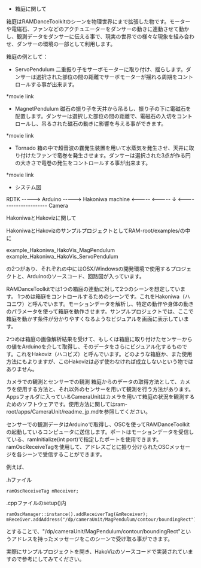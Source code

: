 - 箱庭に関して

箱庭はRAMDanceToolkitのシーンを物理世界にまで拡張した物です。モーターや電磁石、ファンなどのアクチュエーターをダンサーの動きに連動させて動かし、観測データをダンサーに伝える事で、現実の世界での様々な現象を組み合わせ、ダンサーの環境の一部として利用します。

箱庭の例として：

- ServoPendulum
二重振り子をサーボモーターに取り付け、揺らします。ダンサーは選択された部位の間の距離でサーボモーターが揺れる周期をコントロールする事が出来ます。

*movie link

- MagnetPendulum
磁石の振り子を天井から吊るし、振り子の下に電磁石を配置します。ダンサーは選択した部位の間の距離で、電磁石の入切をコントロールし、吊るされた磁石の動きに影響を与える事ができます。

*movie link

- Tornado
箱の中で超音波の霧発生装置を用いて水蒸気を発生させ、天井に取り付けたファンで竜巻を発生させます。ダンサーは選択された3点が作る円の大きさで竜巻の発生をコントロールする事が出来ます。

*movie link


- システム図

RDTK    -----> Arduino -----> Hakoniwa
machine	<-----         <-----    ↓
        <--------------------- Camera



HakoniwaとHakovizに関して

HakoniwaとHakovizのサンプルプロジェクトとしてRAM-root/examples/の中に

example_Hakoniwa_HakoVis_MagPendulum
example_Hakoniwa_HakoVis_ServoPendulum

の2つがあり、それぞれの中にはOSX/Windowsの開発環境で使用するプロジェクトと、Arduinoのソースコード、回路図が入っています。

RAMDanceToolkitでは1つの箱庭の連動に対して2つのシーンを想定しています。
1つめは箱庭をコントロールするためのシーンです。これをHakoniwa（ハコニワ）と呼んでいます。モーションデータを解析し、特定の動作や身体の動きのパラメータを使って箱庭を動作させます。サンプルプロジェクトでは、ここで箱庭を動かす条件が分かりやすくなるようなビジュアルを画面に表示しています。

2つめは箱庭の画像解析結果を受けて、もしくは箱庭に取り付けたセンサーからの値をArduinoを介して取得し、そのデータをさらにビジュアル化するものです。これをHakoviz（ハコビズ）と呼んでいます。どのような箱庭か、また使用方法にもよりますが、このHakovizは必ず使わなければ成立しないという物ではありません。


カメラでの観測とセンサーでの観測
箱庭からのデータの取得方法として、カメラを使用する方法と、それ以外のセンサーを用いて観測を行う方法があります。Appsフォルダに入っているCameraUnitはカメラを用いて箱庭の状況を観測するためのソフトウェアです。使用方法に関してはram-root/apps/CameraUnit/readme_jp.mdを参照してください。

センサーでの観測データはArduinoで取得し、OSCを使ってRAMDanceToolkitの起動しているコンピュータに送信します。ポートはモーションデータを受信している、ramInitialize(int port)で指定したポートを使用できます。ramOscReceiveTagを使用して、アドレスごとに振り分けられたOSCメッセージを各シーンで受信することができます。

例えば、

.hファイル

    ramOscReceiveTag mReceiver;

.cppファイルのsetup()内

    ramOscManager::instance().addReceiverTag(&mReceiver);
    mReceiver.addAddress("/dp/cameraUnit/MagPendulum/contour/boundingRect");

とすることで、"/dp/cameraUnit/MagPendulum/contour/boundingRect"というアドレスを持ったメッセージをこのシーンで受け取る事ができます。

実際にサンプルプロジェクトを開き、HakoVizのソースコードで実装されていますので参考にしてみてください。

